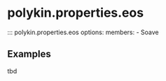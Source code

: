 # polykin.properties.eos

::: polykin.properties.eos
    options:
        members:
            - Soave

## Examples

tbd

